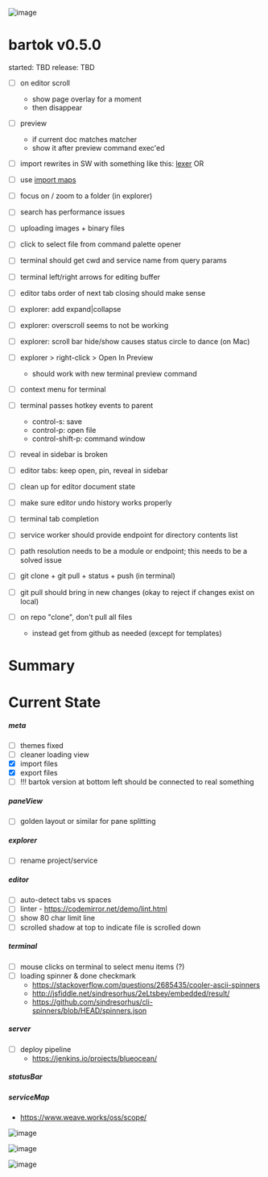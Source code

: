 ![image](https://bit.ly/fiugLandscape1)

# bartok v0.5.0
started: TBD
release: TBD

- [ ] on editor scroll
	- show page overlay for a moment
	- then disappear
- [ ] preview
	- if current doc matches matcher
	- show it after preview command exec'ed

- [ ] import rewrites in SW with something like this: [lexer](https://github.com/guybedford/es-module-lexer)
OR
- [ ] use [import maps](https://github.com/WICG/import-maps)

- [ ] focus on / zoom to a folder (in explorer)
- [ ] search has performance issues
- [ ] uploading images + binary files
- [ ] click to select file from command palette opener

- [ ] terminal should get cwd and service name from query params
- [ ] terminal left/right arrows for editing buffer

- [ ] editor tabs order of next tab closing should make sense
- [ ] explorer: add expand|collapse
- [ ] explorer: overscroll seems to not be working
- [ ] explorer: scroll bar hide/show causes status circle to dance (on Mac)
- [ ] explorer > right-click > Open In Preview
	- should work with new terminal preview command

- [ ] context menu for terminal
- [ ] terminal passes hotkey events to parent
	- control-s: save
	- control-p: open file
	- control-shift-p: command window

- [ ] reveal in sidebar is broken
- [ ] editor tabs: keep open, pin, reveal in sidebar

- [ ] clean up for editor document state
- [ ] make sure editor undo history works properly

- [ ] terminal tab completion

- [ ] service worker should provide endpoint for directory contents list
- [ ] path resolution needs to be a module or endpoint; this needs to be a solved issue


- [ ] git clone + git pull + status + push (in terminal)
- [ ] git pull should bring in new changes (okay to reject if changes exist on local)
- [ ] on repo "clone", don't pull all files
	- instead get from github as needed (except for templates)

Summary
=======

Current State
=============

##### meta
- [ ] themes fixed
- [ ] cleaner loading view
- [X] import files
- [X] export files
- [ ] !!! bartok version at bottom left should be connected to real something

##### paneView
- [ ] golden layout or similar for pane splitting

##### explorer
- [ ] rename project/service

##### editor
- [ ] auto-detect tabs vs spaces
- [ ] linter - https://codemirror.net/demo/lint.html
- [ ] show 80 char limit line
- [ ] scrolled shadow at top to indicate file is scrolled down

##### terminal
- [ ] mouse clicks on terminal to select menu items (?)
- [ ] loading spinner & done checkmark
	- https://stackoverflow.com/questions/2685435/cooler-ascii-spinners
	- http://jsfiddle.net/sindresorhus/2eLtsbey/embedded/result/
	- https://github.com/sindresorhus/cli-spinners/blob/HEAD/spinners.json

##### server
- [ ] deploy pipeline
	- https://jenkins.io/projects/blueocean/

##### statusBar

##### serviceMap
- https://www.weave.works/oss/scope/

![image](https://bit.ly/fiugLanscape2)

![image](http://bit.ly/fiugLandscape3)

![image](http://bit.ly/fiugLandscape4)

<style>
	#container p:first-child img {
		filter: hue-rotate(377deg) contrast(1.25) saturate(4);
	}
	#container p:nth-child(18) img {
		filter: hue-rotate(53deg) contrast(1.25) saturate(5);
	}
	#container p:nth-child(19) img {
		filter: hue-rotate(0deg) contrast(1.25) saturate(7);
	}
	#container p:nth-child(20) img {
		filter: hue-rotate(132deg) contrast(1.25) saturate(4);
	}
</style>
